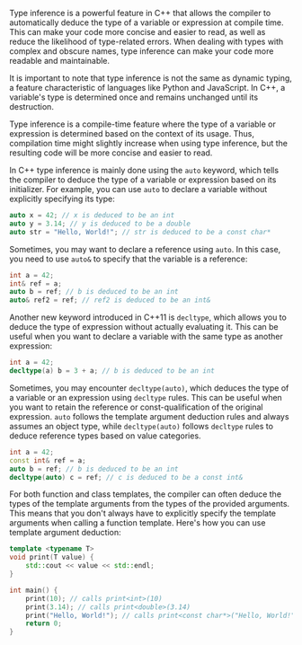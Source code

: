 Type inference is a powerful feature in C++ that allows the compiler to automatically deduce the type of a variable or expression at compile time. This can make your code more concise and easier to read, as well as reduce the likelihood of type-related errors. When dealing with types with complex and obscure names, type inference can make your code more readable and maintainable.

It is important to note that type inference is not the same as dynamic typing, a feature characteristic of languages like Python and JavaScript. In C++, a variable's type is determined once and remains unchanged until its destruction. 

Type inference is a compile-time feature where the type of a variable or expression is determined based on the context of its usage. Thus, compilation time might slightly increase when using type inference, but the resulting code will be more concise and easier to read.

In C++ type inference is mainly done using the `auto` keyword, which tells the compiler to deduce the type of a variable or expression based on its initializer. For example, you can use `auto` to declare a variable without explicitly specifying its type:
```cpp
auto x = 42; // x is deduced to be an int
auto y = 3.14; // y is deduced to be a double
auto str = "Hello, World!"; // str is deduced to be a const char*
```

Sometimes, you may want to declare a reference using `auto`. In this case, you need to use `auto&` to specify that the variable is a reference:
```cpp
int a = 42;
int& ref = a;
auto b = ref; // b is deduced to be an int
auto& ref2 = ref; // ref2 is deduced to be an int&
```

Another new keyword introduced in C++11 is `decltype`, which allows you to deduce the type of expression without actually evaluating it. This can be useful when you want to declare a variable with the same type as another expression:
```cpp
int a = 42;
decltype(a) b = 3 + a; // b is deduced to be an int
```

Sometimes, you may encounter `decltype(auto)`, which deduces the type of a variable or an expression using `decltype` rules. This can be useful when you want to retain the reference or const-qualification of the original expression. `auto` follows the template argument deduction rules and always assumes an object type, while `decltype(auto)` follows `decltype` rules to deduce reference types based on value categories.
```cpp
int a = 42;
const int& ref = a;
auto b = ref; // b is deduced to be an int
decltype(auto) c = ref; // c is deduced to be a const int&
```

For both function and class templates, the compiler can often deduce the types of the template arguments from the types of the provided arguments. This means that you don't always have to explicitly specify the template arguments when calling a function template. Here's how you can use template argument deduction:
```cpp
template <typename T>
void print(T value) {
    std::cout << value << std::endl; 
} 

int main() { 
    print(10); // calls print<int>(10) 
    print(3.14); // calls print<double>(3.14)
    print("Hello, World!"); // calls print<const char*>("Hello, World!") 
    return 0;
} 
```
